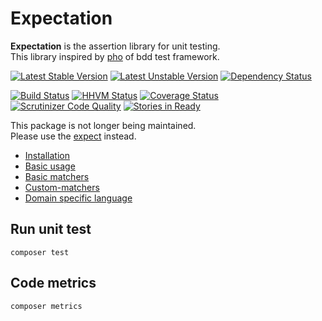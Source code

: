 Expectation
===========

**Expectation** is the assertion library for unit testing.  
This library inspired by [pho](https://github.com/danielstjules/pho) of bdd test framework.

[![Latest Stable Version](https://poser.pugx.org/expectation/expectation/v/stable.svg)](https://packagist.org/packages/expectation/expectation)
[![Latest Unstable Version](https://poser.pugx.org/expectation/expectation/v/unstable.svg)](https://packagist.org/packages/expectation/expectation)
[![Dependency Status](https://www.versioneye.com/user/projects/545032df9fc4d53c65000294/badge.svg?style=flat)](https://www.versioneye.com/user/projects/545032df9fc4d53c65000294)

[![Build Status](https://travis-ci.org/expectation-php/expectation.svg?branch=master)](https://travis-ci.org/expectation-php/expectation)
[![HHVM Status](http://hhvm.h4cc.de/badge/expectation/expectation.svg)](http://hhvm.h4cc.de/package/expectation/expectation)
[![Coverage Status](https://coveralls.io/repos/expectation-php/expectation/badge.png?branch=master)](https://coveralls.io/r/expectation-php/expectation?branch=master)
[![Scrutinizer Code Quality](https://scrutinizer-ci.com/g/expectation-php/expectation/badges/quality-score.png?b=master)](https://scrutinizer-ci.com/g/expectation-php/expectation/?branch=master)
[![Stories in Ready](https://badge.waffle.io/expectation-php/expectation.svg?label=ready&title=Ready)](http://waffle.io/expectation-php/expectation)

This package is not longer being maintained.  
Please use the [expect](https://github.com/expectation-php/expect) instead.

* [Installation](https://github.com/expectation-php/expectation/wiki/Installation)
* [Basic usage](https://github.com/expectation-php/expectation/wiki/Basic-usage)
* [Basic matchers](https://github.com/expectation-php/expectation/wiki/Basic-matchers)
* [Custom-matchers](https://github.com/expectation-php/expectation/wiki/Custom-matchers)
* [Domain specific language](https://github.com/expectation-php/expectation/wiki/Domain-specific-language)

Run unit test
---------------------------

	composer test

Code metrics
---------------------------

	composer metrics
